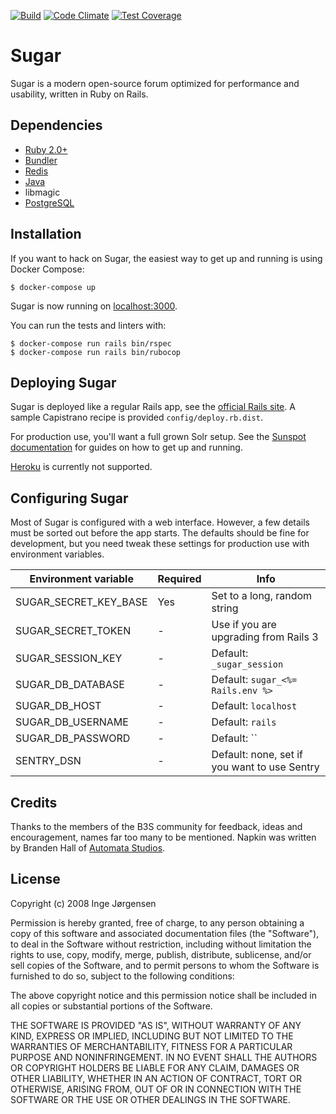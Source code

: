 [![Build](https://github.com/elektronaut/sugar/workflows/Build/badge.svg)](https://github.com/elektronaut/sugar/actions)
[![Code Climate](https://codeclimate.com/github/elektronaut/sugar/badges/gpa.svg)](https://codeclimate.com/github/elektronaut/sugar)
[![Test Coverage](https://codeclimate.com/github/elektronaut/sugar/badges/coverage.svg)](https://codeclimate.com/github/elektronaut/sugar)

# Sugar

Sugar is a modern open-source forum optimized for performance and usability,
written in Ruby on Rails.

## Dependencies

* [Ruby 2.0+](https://www.ruby-lang.org/en/)
* [Bundler](http://bundler.io/)
* [Redis](http://redis.io/)
* [Java](http://www.java.com/en/download/index.jsp)
* libmagic
* [PostgreSQL](http://www.postgresql.org/)

## Installation

If you want to hack on Sugar, the easiest way to get up and running is using
Docker Compose:

    $ docker-compose up

Sugar is now running on [localhost:3000](http://localhost:3000/).

You can run the tests and linters with:

    $ docker-compose run rails bin/rspec
    $ docker-compose run rails bin/rubocop


## Deploying Sugar

Sugar is deployed like a regular Rails app, see the
[official Rails site](http://rubyonrails.org/deploy). A sample Capistrano
recipe is provided `config/deploy.rb.dist`.

For production use, you'll want a full grown Solr setup. See the
[Sunspot documentation](https://github.com/sunspot/sunspot) for guides on how
to get up and running.

[Heroku](https://www.heroku.com/) is currently not supported.

## <a id="configuration"></a> Configuring Sugar

Most of Sugar is configured with a web interface. However, a few details must
be sorted out before the app starts. The defaults should be fine for
development, but you need tweak these settings for production use with
environment variables.

Environment variable  | Required | Info
----------------------|----------|-----------------------------------------------------------------------
SUGAR_SECRET_KEY_BASE | Yes      | Set to a long, random string
SUGAR_SECRET_TOKEN    | -        | Use if you are upgrading from Rails 3
SUGAR_SESSION_KEY     | -        | Default: `_sugar_session`
SUGAR_DB_DATABASE     | -        | Default: `sugar_<%= Rails.env %>`
SUGAR_DB_HOST         | -        | Default: `localhost`
SUGAR_DB_USERNAME     | -        | Default: `rails`
SUGAR_DB_PASSWORD     | -        | Default: ``
SENTRY_DSN            | -        | Default: none, set if you want to use Sentry

## Credits

Thanks to the members of the B3S community for feedback, ideas and
encouragement, names far too many to be mentioned. Napkin was written by
Branden Hall of [Automata Studios](http://automatastudios.com/).

## License

Copyright (c) 2008 Inge Jørgensen

Permission is hereby granted, free of charge, to any person obtaining a copy
of this software and associated documentation files (the "Software"), to deal
in the Software without restriction, including without limitation the rights
to use, copy, modify, merge, publish, distribute, sublicense, and/or sell
copies of the Software, and to permit persons to whom the Software is
furnished to do so, subject to the following conditions:

The above copyright notice and this permission notice shall be included in all
copies or substantial portions of the Software.

THE SOFTWARE IS PROVIDED "AS IS", WITHOUT WARRANTY OF ANY KIND, EXPRESS OR
IMPLIED, INCLUDING BUT NOT LIMITED TO THE WARRANTIES OF MERCHANTABILITY,
FITNESS FOR A PARTICULAR PURPOSE AND NONINFRINGEMENT. IN NO EVENT SHALL THE
AUTHORS OR COPYRIGHT HOLDERS BE LIABLE FOR ANY CLAIM, DAMAGES OR OTHER
LIABILITY, WHETHER IN AN ACTION OF CONTRACT, TORT OR OTHERWISE, ARISING FROM,
OUT OF OR IN CONNECTION WITH THE SOFTWARE OR THE USE OR OTHER DEALINGS IN THE
SOFTWARE.
